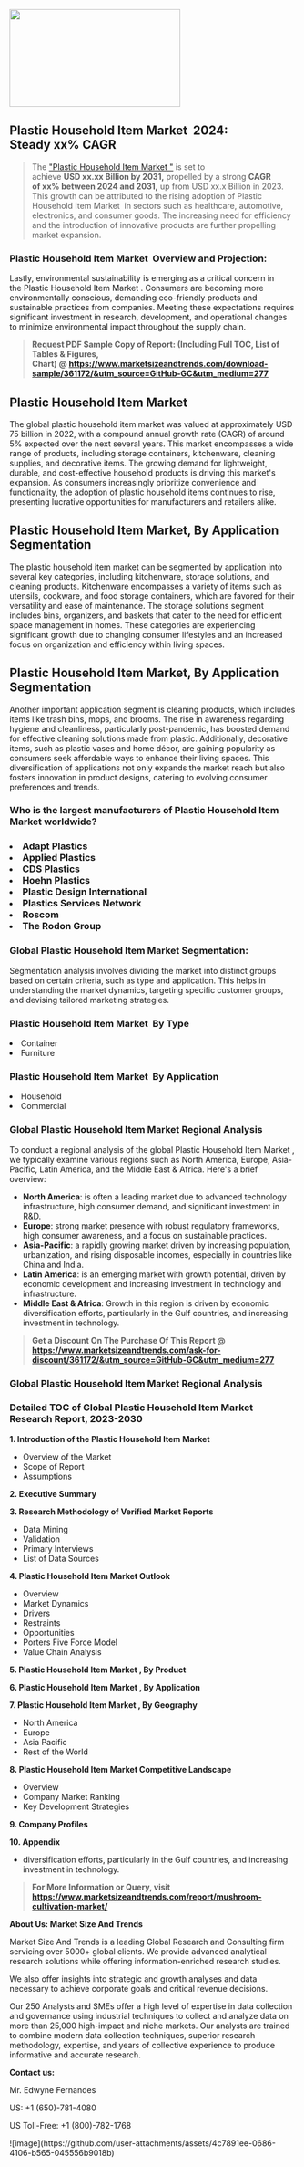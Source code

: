 <p><img class="alignnone size-medium wp-image-20088" src="https://ffe5etoiles.com/wp-content/uploads/2024/12/MST1-300x171.png" alt="" width="300" height="171" /></p><h2 id="ember46" class="ember-view reader-text-block__heading-2">Plastic Household Item Market &nbsp;2024: Steady&nbsp;xx% CAGR</h2><blockquote id="ember47" class="ember-view reader-text-block__blockquote">The&nbsp;<a class="app-aware-link " href="https://www.marketsizeandtrends.com/download-sample/361172/&utm_source=GitHub-GC&utm_medium=277" target="_blank" data-test-app-aware-link="">"Plastic Household Item Market "</a>&nbsp;is set to achieve&nbsp;<strong>USD&nbsp;xx.xx&nbsp;Billion by 2031,</strong>&nbsp;propelled by a strong&nbsp;<strong>CAGR of&nbsp;xx% between 2024 and 2031,</strong>&nbsp;up from USD xx.x Billion in 2023. This growth can be attributed to the rising adoption of&nbsp;Plastic Household Item Market &nbsp;in sectors such as healthcare, automotive, electronics, and consumer goods. The increasing need for efficiency and the introduction of innovative products are further propelling market expansion.</blockquote><h3 id="ember48" class="ember-view reader-text-block__heading-3">Plastic Household Item Market &nbsp;Overview and Projection:</h3><p id="ember49" class="ember-view reader-text-block__paragraph">Lastly, environmental sustainability is emerging as a critical concern in the&nbsp;Plastic Household Item Market . Consumers are becoming more environmentally conscious, demanding eco-friendly products and sustainable practices from companies. Meeting these expectations requires significant investment in research, development, and operational changes to minimize environmental impact throughout the supply chain.</p><blockquote id="ember50" class="ember-view reader-text-block__blockquote"><strong>Request PDF Sample Copy of Report: (Including Full TOC, List of Tables &amp; Figures, Chart)&nbsp;@&nbsp;<strong><a href="https://www.marketsizeandtrends.com/download-sample/361172/&utm_source=GitHub-GC&utm_medium=277" target="_blank">https://www.marketsizeandtrends.com/download-sample/361172/&utm_source=GitHub-GC&utm_medium=277</a></strong></strong></blockquote><h3 class=""> <h2>Plastic Household Item Market</h2><p>The global plastic household item market was valued at approximately USD 75 billion in 2022, with a compound annual growth rate (CAGR) of around 5% expected over the next several years. This market encompasses a wide range of products, including storage containers, kitchenware, cleaning supplies, and decorative items. The growing demand for lightweight, durable, and cost-effective household products is driving this market's expansion. As consumers increasingly prioritize convenience and functionality, the adoption of plastic household items continues to rise, presenting lucrative opportunities for manufacturers and retailers alike.</p><h2>Plastic Household Item Market, By Application Segmentation</h2><p>The plastic household item market can be segmented by application into several key categories, including kitchenware, storage solutions, and cleaning products. Kitchenware encompasses a variety of items such as utensils, cookware, and food storage containers, which are favored for their versatility and ease of maintenance. The storage solutions segment includes bins, organizers, and baskets that cater to the need for efficient space management in homes. These categories are experiencing significant growth due to changing consumer lifestyles and an increased focus on organization and efficiency within living spaces.</p><h2>Plastic Household Item Market, By Application Segmentation</h2><p>Another important application segment is cleaning products, which includes items like trash bins, mops, and brooms. The rise in awareness regarding hygiene and cleanliness, particularly post-pandemic, has boosted demand for effective cleaning solutions made from plastic. Additionally, decorative items, such as plastic vases and home décor, are gaining popularity as consumers seek affordable ways to enhance their living spaces. This diversification of applications not only expands the market reach but also fosters innovation in product designs, catering to evolving consumer preferences and trends.</p></h3><h3 id="" class="">Who is the largest manufacturers of&nbsp;Plastic Household Item Market  worldwide?</h3><h3 class=""></Li><Li>Adapt Plastics</Li><Li> Applied Plastics</Li><Li> CDS Plastics</Li><Li> Hoehn Plastics</Li><Li> Plastic Design International</Li><Li> Plastics Services Network</Li><Li> Roscom</Li><Li> The Rodon Group</h3><h3 id="ember53" class="ember-view reader-text-block__heading-3">Global&nbsp;Plastic Household Item Market  Segmentation:</h3><p id="ember54" class="ember-view reader-text-block__paragraph">Segmentation analysis involves dividing the market into distinct groups based on certain criteria, such as type and application. This helps in understanding the market dynamics, targeting specific customer groups, and devising tailored marketing strategies.</p><h3 id="" class="">Plastic Household Item Market &nbsp;By Type</h3><p></Li><Li>Container</Li><Li> Furniture</p><h3 id="" class="">Plastic Household Item Market &nbsp;By Application</h3><p class=""></Li><Li>Household</Li><Li> Commercial</p><h3 id="ember62" class="ember-view reader-text-block__heading-3">Global Plastic Household Item Market  Regional Analysis</h3><p id="ember63" class="ember-view reader-text-block__paragraph">To conduct a regional analysis of the global Plastic Household Item Market , we typically examine various regions such as North America, Europe, Asia-Pacific, Latin America, and the Middle East &amp; Africa. Here's a brief overview:</p><ul><li><strong>North America</strong>: is often a leading market due to advanced technology infrastructure, high consumer demand, and significant investment in R&amp;D.</li><li><strong>Europe</strong>: strong market presence with robust regulatory frameworks, high consumer awareness, and a focus on sustainable practices.</li><li><strong>Asia-Pacific</strong>: a rapidly growing market driven by increasing population, urbanization, and rising disposable incomes, especially in countries like China and India.</li><li><strong>Latin America</strong>: is an emerging market with growth potential, driven by economic development and increasing investment in technology and infrastructure.</li><li><strong>Middle East &amp; Africa</strong>: Growth in this region is driven by economic diversification efforts, particularly in the Gulf countries, and increasing investment in technology.</li></ul><blockquote id="ember61" class="ember-view reader-text-block__blockquote"><strong>Get a Discount On The Purchase Of This Report @ <strong><a href="https://html-cleaner.com/" target="">https://www.marketsizeandtrends.com/ask-for-discount/361172/&utm_source=GitHub-GC&utm_medium=277</a></strong></strong></blockquote><h3 id="ember62" class="ember-view reader-text-block__heading-3">Global Plastic Household Item Market  Regional Analysis</h3><h3 id="" class="">Detailed TOC of Global Plastic Household Item Market  Research Report, 2023-2030</h3><p id="" class=""><strong>1. Introduction of the Plastic Household Item Market </strong></p><ul><li>Overview of the Market</li><li>Scope of Report</li><li>Assumptions</li></ul><p id="" class=""><strong>2. Executive Summary</strong></p><p id="" class=""><strong>3. Research Methodology of Verified Market Reports</strong></p><ul><li>Data Mining</li><li>Validation</li><li>Primary Interviews</li><li>List of Data Sources</li></ul><p id="" class=""><strong>4. Plastic Household Item Market  Outlook</strong></p><ul><li>Overview</li><li>Market Dynamics</li><li>Drivers</li><li>Restraints</li><li>Opportunities</li><li>Porters Five Force Model</li><li>Value Chain Analysis</li></ul><p id="" class=""><strong>5. Plastic Household Item Market , By Product</strong></p><p id="" class=""><strong>6. Plastic Household Item Market , By Application</strong></p><p id="" class=""><strong>7. Plastic Household Item Market , By Geography</strong></p><ul><li>North America</li><li>Europe</li><li>Asia Pacific</li><li>Rest of the World</li></ul><p id="" class=""><strong>8. Plastic Household Item Market  Competitive Landscape</strong></p><ul><li>Overview</li><li>Company Market Ranking</li><li>Key Development Strategies</li></ul><p id="" class=""><strong>9. Company Profiles</strong></p><p id="" class=""><strong>10. Appendix</strong></p><ul><li>diversification efforts, particularly in the Gulf countries, and increasing investment in technology.</li></ul><blockquote id="ember65" class="ember-view reader-text-block__blockquote"><strong>For More Information or Query, visit <strong><strong><a href="https://html-cleaner.com/" target="">https://www.marketsizeandtrends.com/report/mushroom-cultivation-market/</a></strong></strong></strong></blockquote><p id="" class=""><strong>About Us: Market Size And Trends</strong></p><p id="" class="">Market Size And Trends is a leading Global Research and Consulting firm servicing over 5000+ global clients. We provide advanced analytical research solutions while offering information-enriched research studies.</p><p id="" class="">We also offer insights into strategic and growth analyses and data necessary to achieve corporate goals and critical revenue decisions.</p><p id="" class="">Our 250 Analysts and SMEs offer a high level of expertise in data collection and governance using industrial techniques to collect and analyze data on more than 25,000 high-impact and niche markets. Our analysts are trained to combine modern data collection techniques, superior research methodology, expertise, and years of collective experience to produce informative and accurate research.</p><p id="" class=""><strong>Contact us:</strong></p><p id="" class="">Mr. Edwyne Fernandes</p><p id="" class="">US: +1 (650)-781-4080</p><p id="" class="">US Toll-Free: +1 (800)-782-1768</p>
![image](https://github.com/user-attachments/assets/4c7891ee-0686-4106-b565-045556b9018b)
